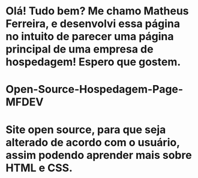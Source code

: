 ﻿# Olá! Tudo bem? Me chamo Matheus Ferreira, e desenvolvi essa página no intuito de parecer uma página principal de uma empresa de hospedagem! Espero que gostem.
# Open-Source-Hospedagem-Page-MFDEV
# Site open source, para que seja alterado de acordo com o usuário, assim podendo aprender mais sobre HTML e CSS.
